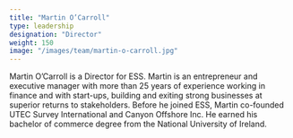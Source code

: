 ```yaml
---
title: "Martin O’Carroll"
type: leadership
designation: "Director"
weight: 150
image: "/images/team/martin-o-carroll.jpg"
---
```


Martin O’Carroll is a Director for ESS. Martin is an entrepreneur and executive manager with more 
than 25 years of experience working in finance and with start-ups, building and exiting strong 
businesses at superior returns to stakeholders. Before he joined ESS, Martin co-founded UTEC Survey 
International and Canyon Offshore Inc. He earned his bachelor of commerce degree from the National 
University of Ireland.
